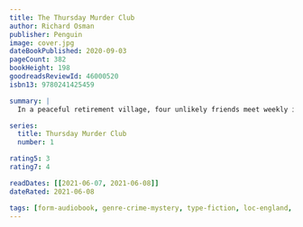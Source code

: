 ```yaml
---
title: The Thursday Murder Club
author: Richard Osman
publisher: Penguin
image: cover.jpg
dateBookPublished: 2020-09-03
pageCount: 382
bookHeight: 198
goodreadsReviewId: 46000520
isbn13: 9780241425459

summary: |
  In a peaceful retirement village, four unlikely friends meet weekly in the Jigsaw Room to discuss unsolved crimes; together they call themselves The Thursday Murder Club. Elizabeth, Joyce, Ibrahim and Ron might be pushing eighty but they still have a few tricks up their sleeves.

series:
  title: Thursday Murder Club
  number: 1

rating5: 3
rating7: 4

readDates: [[2021-06-07, 2021-06-08]]
dateRated: 2021-06-08

tags: [form-audiobook, genre-crime-mystery, type-fiction, loc-england, sub-aging]
---
```

